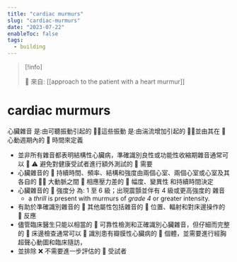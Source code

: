 ```yaml
---
title: "cardiac murmurs"
slug: "cardiac-murmurs"
date: "2023-07-22"
enableToc: false
tags:
  - building
---
```


> [!info]
>
> 🌱 來自: [[approach to the patient with a heart murmur]]

# cardiac murmurs

心臟雜音 是:由可聽振動引起的 ，這些振動 是:由湍流增加引起的 ，並由其在  心動週期內的  時間來定義

- 並非所有雜音都表明結構性心臟病，準確識別良性或功能性收縮期雜音通常可以  ⚠️ 避免對健康受試者進行額外測試的  需要
- 心臟雜音的  持續時間、頻率、結構和強度由兩個心室、兩個心室或心室及其各自的  大動脈之間  相應壓力差的  幅度、變異性 和持續時間決定
- 心臟雜音的  強度分 為: 1 至 6 級；出現震顫並伴有 4 級或更高強度的 雜音
  - a _thrill_ is present with murmurs of _grade 4_ or greater intensity.
- 有助於準確識別雜音的  其他屬性包括雜音的  位置、輻射和對床邊操作的  反應
- 儘管臨床醫生只能以相當的  可靠性檢測和正確識別心臟雜音，但仔細而完整的  床邊檢查通常可以  識別患有瓣膜性心臟病的  個體，並需要進行經胸超聲心動圖和臨床隨訪，
- 並排除 ❌ 不需要進一步評估的  受試者
